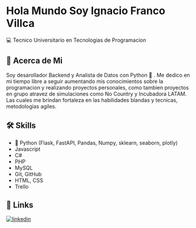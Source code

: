 
# Hola Mundo Soy Ignacio Franco Villca 
:computer: Tecnico Universitario en Tecnologias de Programacion

## 🚀 Acerca de Mi
Soy desarollador Backend y Analista de Datos con Python :snake: . Me dedico en mi tiempo libre a seguir aumentando mis conocimientos sobre la programacion y realizando proyectos personales, como tambien proyectos en grupo atravez de simulaciones como No Country y Incubadora LATAM. Las cuales me brindan fortaleza en las habilidades blandas y tecnicas, metodologias agiles. 





## 🛠 Skills
- :snake: Python (Flask, FastAPI, Pandas, Numpy, sklearn, seaborn, plotly)
- Javascript
- C#
- PHP
- MySQL
- Git, GitHub
- HTML, CSS
- Trello

## 🔗 Links
[![linkedin](https://img.shields.io/badge/linkedin-0A66C2?style=for-the-badge&logo=linkedin&logoColor=white)](https://www.linkedin.com/in/ignacio-villca-cayampi/)


